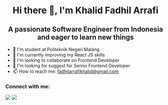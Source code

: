 <h1 align="center">
Hi there 👋, I'm Khalid Fadhil Arrafi
</h1>

<h2 align='center'>A passionate Software Engineer from Indonesia and eager to learn new things</h2>

- 🏫 I'm student at Politeknik Negeri Malang
- 🌱 I'm currently improving my React JS skills
- 👯 I'm looking to collaborate on Frontend Developer
- 🤔 I'm looking for suggest for Senior Frontend Developer
- 📫 How to reach me: fadhilarrafikhalid@gmail.com

<h3 >Connect with me: </h3>
<div style="display: flex; gap: 4px;">
  <a href="https://www.linkedin.com/in/khalid-fadhil-arrafi/" target="_blank">
    <img src="https://skillicons.dev/icons?i=linkedin" />
  </a>
  <a href="https://www.instagram.com/khalid633_//" target="_blank">
    <img src="https://skillicons.dev/icons?i=instagram" />
  </a>
</div>
<!--
**K2FA/K2FA** is a ✨ _special_ ✨ repository because its `README.md` (this file) appears on your GitHub profile.

Here are some ideas to get you started:

- 🔭 I’m currently working on ...
- 🌱 I’m currently learning ...
- 👯 I’m looking to collaborate on ...
- 🤔 I’m looking for help with ...
- 💬 Ask me about ...
- 📫 How to reach me: ...
- 😄 Pronouns: ...
- ⚡ Fun fact: ...
-->
